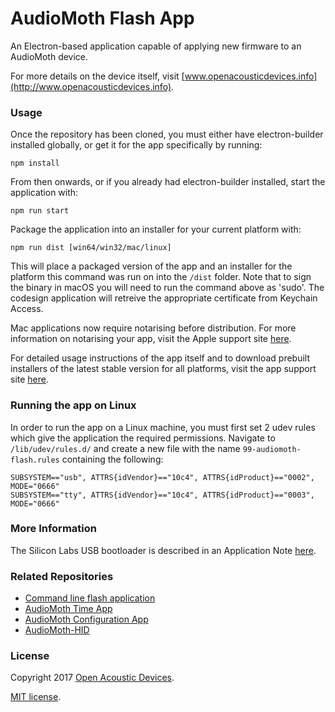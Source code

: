 # AudioMoth Flash App #
An Electron-based application capable of applying new firmware to an AudioMoth device.

For more details on the device itself, visit [www.openacousticdevices.info](http://www.openacousticdevices.info).

### Usage ###
Once the repository has been cloned, you must either have electron-builder installed globally, or get it for the app specifically by running:
```
npm install
```

From then onwards, or if you already had electron-builder installed, start the application with:
```
npm run start 
```

Package the application into an installer for your current platform with:
```
npm run dist [win64/win32/mac/linux]
```

This will place a packaged version of the app and an installer for the platform this command was run on into the `/dist` folder. Note that to sign the binary in macOS you will need to run the command above as 'sudo'. The codesign application will retreive the appropriate certificate from Keychain Access.

Mac applications now require notarising before distribution. For more information on notarising your app, visit the Apple support site [here](https://developer.apple.com/documentation/xcode/notarizing_macos_software_before_distribution).

For detailed usage instructions of the app itself and to download prebuilt installers of the latest stable version for all platforms, visit the app support site [here](http://www.openacousticdevices.info/config).

### Running the app on Linux ###

In order to run the app on a Linux machine, you must first set 2 udev rules which give the application the required permissions. Navigate to `/lib/udev/rules.d/` and create a new file with the name `99-audiomoth-flash.rules` containing the following:

```
SUBSYSTEM=="usb", ATTRS{idVendor}=="10c4", ATTRS{idProduct}=="0002", MODE="0666"
SUBSYSTEM=="tty", ATTRS{idVendor}=="10c4", ATTRS{idProduct}=="0003", MODE="0666"
```

### More Information ###

The Silicon Labs USB bootloader is described in an Application Note [here](https://www.silabs.com/documents/public/application-notes/an0042-efm32-usb-uart-bootloader.pdf).

### Related Repositories ###
* [Command line flash application](https://github.com/OpenAcousticDevices/flash)
* [AudioMoth Time App](https://github.com/OpenAcousticDevices/AudioMoth-Time-App)
* [AudioMoth Configuration App](https://github.com/OpenAcousticDevices/AudioMoth-Configuration-App)
* [AudioMoth-HID](https://github.com/OpenAcousticDevices/AudioMoth-HID)


### License ###

Copyright 2017 [Open Acoustic Devices](http://www.openacousticdevices.info/).

[MIT license](http://www.openacousticdevices.info/license).
